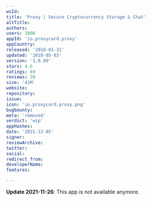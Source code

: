 ```yaml
---
wsId: 
title: 'Proxy | Secure Cryptocurrency Storage & Chat'
altTitle: 
authors: 
users: 1000
appId: 'io.proxycard.proxy'
appCountry: 
released: '2018-01-31'
updated: '2018-05-03'
version: '1.0.89'
stars: 4.6
ratings: 69
reviews: 38
size: '41M'
website: 
repository: 
issue: 
icon: 'io.proxycard.proxy.png'
bugbounty: 
meta: 'removed'
verdict: 'wip'
appHashes: 
date: '2021-12-05'
signer: 
reviewArchive: 
twitter: 
social: 
redirect_from: 
developerName: 
features: 

---
```


**Update 2021-11-26**: This app is not available anymore.

